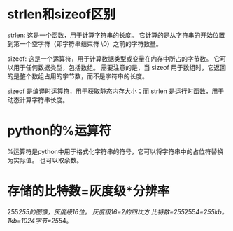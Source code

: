 # strlen和sizeof区别
strlen: 这是一个函数，用于计算字符串的长度。
它计算的是从字符串的开始位置到第一个空字符（即字符串结束符 \0）之前的字符数量。

sizeof: 这是一个运算符，用于计算数据类型或变量在内存中所占的字节数。
它可以用于任何数据类型，包括数组。
需要注意的是，当 sizeof 用于数组时，它返回的是整个数组占用的字节数，而不是字符串的长度。

sizeof 是编译时运算符，用于获取静态内存大小；而 strlen 是运行时函数，用于动态计算字符串长度。

# python的%运算符
%运算符是python中用于格式化字符串的符号，它可以将字符串中的占位符替换为实际值。
也可以取余数。

# 存储的比特数=灰度级*分辨率
255*255的图像，灰度级16位。
灰度级16=2的四次方
比特数=255*255*4=255kb。1kb=1024字节=255*4。

 